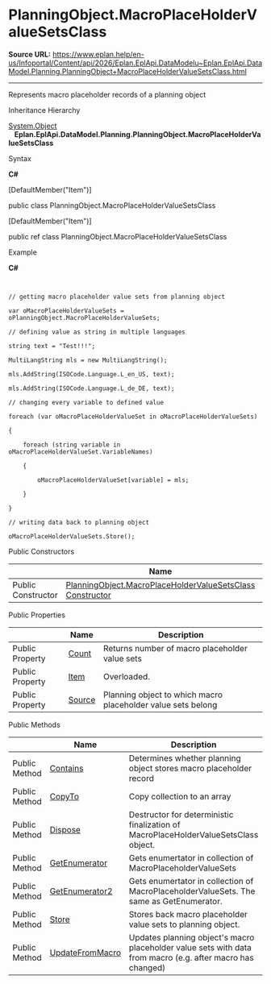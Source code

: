 # PlanningObject.MacroPlaceHolderValueSetsClass

**Source URL:** https://www.eplan.help/en-us/Infoportal/Content/api/2026/Eplan.EplApi.DataModelu~Eplan.EplApi.DataModel.Planning.PlanningObject+MacroPlaceHolderValueSetsClass.html

---

Represents macro placeholder records of a planning object

Inheritance Hierarchy

[System.Object](#)  
   **Eplan.EplApi.DataModel.Planning.PlanningObject.MacroPlaceHolderValueSetsClass**

Syntax

**C#**



[DefaultMember("Item")]

public class PlanningObject.MacroPlaceHolderValueSetsClass

[DefaultMember("Item")]

public ref class PlanningObject.MacroPlaceHolderValueSetsClass


Example

**C#**

```


// getting macro placeholder value sets from planning object

var oMacroPlaceHolderValueSets = oPlanningObject.MacroPlaceHolderValueSets;

// defining value as string in multiple languages

string text = "Test!!!";

MultiLangString mls = new MultiLangString();

mls.AddString(ISOCode.Language.L_en_US, text);

mls.AddString(ISOCode.Language.L_de_DE, text);

// changing every variable to defined value

foreach (var oMacroPlaceHolderValueSet in oMacroPlaceHolderValueSets)

{

    foreach (string variable in oMacroPlaceHolderValueSet.VariableNames)

    {

        oMacroPlaceHolderValueSet[variable] = mls;

    }

}

// writing data back to planning object

oMacroPlaceHolderValueSets.Store();

```

Public Constructors

|  | Name | Description |
| --- | --- | --- |
| Public Constructor | [PlanningObject.MacroPlaceHolderValueSetsClass Constructor](Eplan.EplApi.DataModelu~Eplan.EplApi.DataModel.Planning.PlanningObject+MacroPlaceHolderValueSetsClass~_ctor.html) | Constructor |



Public Properties

|  | Name | Description |
| --- | --- | --- |
| Public Property | [Count](Eplan.EplApi.DataModelu~Eplan.EplApi.DataModel.Planning.PlanningObject+MacroPlaceHolderValueSetsClass~Count.html) | Returns number of macro placeholder value sets |
| Public Property | [Item](Eplan.EplApi.DataModelu~Eplan.EplApi.DataModel.Planning.PlanningObject+MacroPlaceHolderValueSetsClass~Item.html) | Overloaded. |
| Public Property | [Source](Eplan.EplApi.DataModelu~Eplan.EplApi.DataModel.Planning.PlanningObject+MacroPlaceHolderValueSetsClass~Source.html) | Planning object to which macro placeholder value sets belong |



Public Methods

|  | Name | Description |
| --- | --- | --- |
| Public Method | [Contains](Eplan.EplApi.DataModelu~Eplan.EplApi.DataModel.Planning.PlanningObject+MacroPlaceHolderValueSetsClass~Contains.html) | Determines whether planning object stores macro placeholder record |
| Public Method | [CopyTo](Eplan.EplApi.DataModelu~Eplan.EplApi.DataModel.Planning.PlanningObject+MacroPlaceHolderValueSetsClass~CopyTo.html) | Copy collection to an array |
| Public Method | [Dispose](Eplan.EplApi.DataModelu~Eplan.EplApi.DataModel.Planning.PlanningObject+MacroPlaceHolderValueSetsClass~Dispose().html) | Destructor for deterministic finalization of MacroPlaceHolderValueSetsClass object. |
| Public Method | [GetEnumerator](Eplan.EplApi.DataModelu~Eplan.EplApi.DataModel.Planning.PlanningObject+MacroPlaceHolderValueSetsClass~GetEnumerator.html) | Gets enumertator in collection of MacroPlaceholderValueSets |
| Public Method | [GetEnumerator2](Eplan.EplApi.DataModelu~Eplan.EplApi.DataModel.Planning.PlanningObject+MacroPlaceHolderValueSetsClass~GetEnumerator2.html) | Gets enumertator in collection of MacroPlaceholderValueSets. The same as GetEnumerator. |
| Public Method | [Store](Eplan.EplApi.DataModelu~Eplan.EplApi.DataModel.Planning.PlanningObject+MacroPlaceHolderValueSetsClass~Store.html) | Stores back macro placeholder value sets to planning object. |
| Public Method | [UpdateFromMacro](Eplan.EplApi.DataModelu~Eplan.EplApi.DataModel.Planning.PlanningObject+MacroPlaceHolderValueSetsClass~UpdateFromMacro.html) | Updates planning object's macro placeholder value sets with data from macro (e.g. after macro has changed) |


